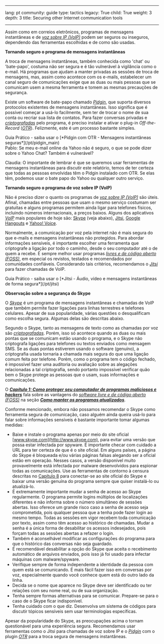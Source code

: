 

---

lang: pt
community: guide
type: tactics
legacy: True
child: True
weight: 3
depth: 3
title: Securing other Internet communication tools

---

Assim como em correios eletrônicos, programas de mensagens instantâneas e de [*voz sobre IP (VoIP)*](/pt/glossary#VoIP) podem ser seguros ou inseguros, dependendo das ferramentas escolhidas e de como são usadas.


**Tornando seguro o programa de mensagens instantâneas**

A troca de mensagens instantâneas, também conhecida como 'chat' ou 'bate-papo', costuma não ser segura e é tão vulnerável à vigilância como o e-mail. Há programas que ajudam a manter privadas as sessões de troca de mensagens, mas, assim como acontece com os e-mails, estabelecer um canal seguro de comunicações exige que as duas ou mais pessoas que se comunicam usem a mesma ferramenta e tomem as mesmas precauções de segurança.

Existe um software de bate-papo chamado [*Pidgin*](/pt/glossary#Pidgin), que suporta diversos protocolos existentes de mensagens instantâneas. Isso significa que é possível começar a usá-lo facilmente, sem ter de trocar o nome de sua conta ou recriar sua lista de contatos. Para fazer conversas privadas e [*criptografadas*](/pt/glossary#Encryption) pelo programa, é preciso instalar e ativar o plug-in *Off-the-Record* ([*OTR*](/pt/glossary#OTR)). Felizmente, este é um processo bastante simples.

<div class="getstarted" markdown="1">
Guia Prático - saiba usar o [*Pidgin com OTR - Mensagens instantâneas seguras*](/pt/pidgin_main)
</div>

<div class="background" markdown="1">
Pablo: Se meu e-mail online da Yahoo não é seguro, o que se pode dizer sobre o Yahoo Chat? Também é vulnerável?
			
Claudia: O importante de lembrar é que se queremos usar ferramentas de mensagens instantâneas para discutir este relatório, temos de ter certeza que todas as pessoas envolvidas têm o Pidgin instalado com OTR. Se elas têm, podemos usar o bate papo do Yahoo ou qualquer outro serviço.
</div>


**Tornando seguro o programa de voz sobre IP (VoIP)**


Não é preciso dizer o quanto os programas de [*voz sobre IP (VoIP)*](/pt/glossary#VoIP) são úteis. Afinal, chamadas entre pessoas que usam o mesmo serviço costumam ser gratuitas e alguns programas permitem ainda ligar para telefones físicos, incluindo números internacionais, a preços baixos. Alguns dos aplicativos [*VoIP*](/pt/glossary#VoIP) mais populares de hoje são: [Skype](http://www.skype.com) (veja abaixo), [Jitsi](http://jitsi.org/), [Google Hangouts](http://www.google.com/hangouts) e [Yahoo! Voice](http://voice.yahoo.com/).

Normalmente, a comunicação por voz pela internet não é mais segura do que e-mails e mensagens instantâneas não protegidos. Para abordar informações sensíveis, é importante escolher uma ferramenta que criptografe a ligação por todo o caminho, desde o seu computador até o de quem a recebe. É sempre melhor usar programas [*livres e de código aberto (FOSS)*](/pt/glossary#FOSS), em especial os revistos, testados e recomendados por comunidades confiáveis. Considerando tais critérios, recomendamos o [*Jitsi*](http://jitsi.org/) para fazer chamadas de VoIP.

<div class="getstarted" markdown="1">
Guia Prático - saiba usar o [*Jitsi - Áudio, vídeo e mensagens instantâneas de forma segura*](/pt/jitsi)
</div>


**Observação sobre a segurança do Skype**

O [*Skype*](/pt/glossary#Skype) é um programa de mensagens instantâneas e chamadas de VoIP que também permite fazer ligações para linhas terrestres e telefones celulares. Apesar de sua popularidade, várias questões o desqualificam como escolha segura. Algumas delas são descritas abaixo.

Segundo o Skype, tanto as mensagens de texto como as chamadas por voz são [*criptografadas*](/pt/glossary#Encryption). Porém, isso só acontece quando as duas ou mais pontas que se comunicam estão usando o programa, e o Skype não criptografa ligações para telefones ou textos enviados como mensagem SMS. Se as duas pontas estiverem usando o software (genuíno), a criptografia usada tornaria a chamada mais segura do que uma ligação comum feita por telefone. Porém, como o programa tem o código fechado, é impossível fazer uma auditoria ou avaliação sobre as alegações relacionadas a tal criptografia, sendo portanto impossível verificar quão bem o Skype protege as pessoas que o usam, suas informações e  comunicações.

O [***Capítulo 1: Como proteger seu computador de programas maliciosos e hackers***](/pt/chapter-1) fala sobre as vantagens do [*software livre e de código aberto (FOSS)*](/pt/glossary#FOSS) na seção [***Como manter os programas atualizados***](/pt/chapter_1_4).

Conforme mencionado, embora não possamos recomendar o Skype como ferramenta segura de comunicação, caso alguém ainda queira usá-lo para falar sobre informações sensíveis é bastante importante tomar algumas medidas:

  * Baixe e instale o programa apenas por meio do site oficial [www.skype.com](http://www.skype.com), para evitar uma versão que possa estar infectada por spyware. É importante checar com cuidado a URL para ter certeza de que é o site oficial. Em alguns países, a página do Skype é bloqueada e/ou várias páginas falsas alegando ser a oficial estão em operação. Nesses casos, a versão disponível muito provavelmente está infectada por malware desenvolvidos para espionar todas as comunicações. Use as ferramentas de contorno à censura descritas no [Capítulo 8](/pt/chapter-8) para conectar-se ao site oficial do Skype e baixar uma versão genuína do programa sempre que quiser instalá-lo ou atualizá-lo.
  * É extremamente importante mudar a senha de acesso ao Skype regularmente. O programa permite logins múltiplos de localizações diferentes e não informa sobre o número simultâneo de sessões abertas. Isso oferece um grande risco caso a senha de acesso seja comprometida, pois qualquer pessoa que a tenha pode fazer login ao mesmo tempo. Todas as sessões em vigor recebem toda comunicação por texto, assim como têm acesso ao histórico de chamadas. Mudar a senha é a única forma de desabilitar os acessos indesejados, pois forçam todas as sessões abertas a refazer o login.
  * Também é aconselhável modificar as configurações do programa para que o histórico das conversas não seja guardado.
  * É recomendável desabilitar a opção do Skype que aceita o recebimento automático de arquivos enviados, pois isso já foi usado para infectar máquinas com malware/spyware.
  * Verifique sempre de forma independente a identidade da pessoa com quem está se comunicando. É mais fácil fazer isso em conversas por voz, especialmente quando você conhece quem está do outro lado da linha.
  * Decida se o nome que aparece no Skype deve ser identificado ou ter relações com seu nome real, ou de sua organização.
  * Tenha sempre formas alternativas para se comunicar. Prepare-se para o caso de o Skype ficar indisponível.
  * Tenha cuidado com o que diz. Desenvolva um sistema de códigos para discutir tópicos sensíveis sem usar terminologias específicas.

Apesar da popularidade do Skype, as preocupações acima o tornam questionável para uma experiência segura. Recomendamos usar ferramentas como o Jitsi para chamadas de voz sobre IP e o [*Pidgin*](/pt/glossary#Pidgin) com o plugin [*OTR*](/pt/glossary#OTR) para a troca segura de mensagens instantâneas.

